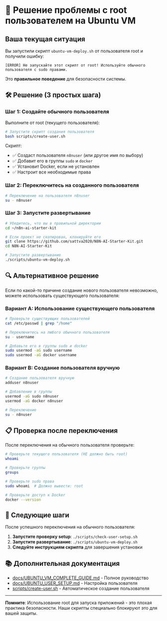 # 🚀 Решение проблемы с root пользователем на Ubuntu VM

## Ваша текущая ситуация

Вы запустили скрипт `ubuntu-vm-deploy.sh` от пользователя root и получили ошибку:
```
[ERROR] Не запускайте этот скрипт от root! Используйте обычного пользователя с sudo правами.
```

Это **правильное поведение** для безопасности системы.

## 🛠️ Решение (3 простых шага)

### Шаг 1: Создайте обычного пользователя

Выполните от root (текущего пользователя):

```bash
# Запустите скрипт создания пользователя
bash scripts/create-user.sh
```

Скрипт:
- ✅ Создаст пользователя `n8nuser` (или другое имя по выбору)
- ✅ Добавит его в группы `sudo` и `docker`
- ✅ Установит Docker, если не установлен
- ✅ Настроит все необходимые права

### Шаг 2: Переключитесь на созданного пользователя

```bash
# Переключение на пользователя n8nuser
su - n8nuser
```

### Шаг 3: Запустите развертывание

```bash
# Убедитесь, что вы в правильной директории
cd ~/n8n-ai-starter-kit

# Если проект не скопирован, клонируйте его
git clone https://github.com/sattva2020/N8N-AI-Starter-Kit.git
cd N8N-AI-Starter-Kit

# Запустите развертывание
./scripts/ubuntu-vm-deploy.sh
```

## 🔍 Альтернативное решение

Если по какой-то причине создание нового пользователя невозможно, можете использовать существующего пользователя:

### Вариант A: Использование существующего пользователя

```bash
# Проверьте существующих пользователей
cat /etc/passwd | grep "/home"

# Переключитесь на любого обычного пользователя
su - username

# Добавьте его в группы sudo и docker
sudo usermod -aG sudo username
sudo usermod -aG docker username
```

### Вариант B: Создание пользователя вручную

```bash
# Создание пользователя вручную
adduser n8nuser

# Добавление в группы
usermod -aG sudo n8nuser
usermod -aG docker n8nuser

# Переключение
su - n8nuser
```

## 📋 Проверка после переключения

После переключения на обычного пользователя проверьте:

```bash
# Проверьте текущего пользователя (НЕ должно быть root)
whoami

# Проверьте группы
groups

# Проверьте sudo права
sudo whoami  # Должно вывести: root

# Проверьте доступ к Docker
docker --version
```

## 🎯 Следующие шаги

После успешного переключения на обычного пользователя:

1. **Запустите проверку setup**: `./scripts/check-user-setup.sh`
2. **Запустите развертывание**: `./scripts/ubuntu-vm-deploy.sh`
3. **Следуйте инструкциям скрипта** для завершения установки

## 📚 Дополнительная документация

- [docs/UBUNTU_VM_COMPLETE_GUIDE.md](./docs/UBUNTU_VM_COMPLETE_GUIDE.md) - Полное руководство
- [docs/UBUNTU_USER_SETUP.md](./docs/UBUNTU_USER_SETUP.md) - Настройка пользователя
- [scripts/create-user.sh](./scripts/create-user.sh) - Автоматическое создание пользователя

---

**Помните**: Использование root для запуска приложений - это плохая практика безопасности. Наши скрипты специально блокируют это для вашей защиты.
